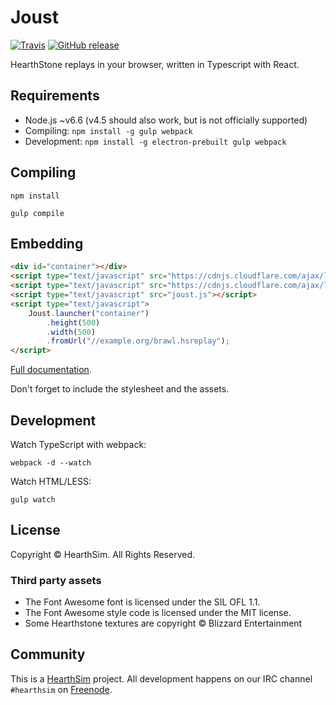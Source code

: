 # Joust
[![Travis](https://img.shields.io/travis/HearthSim/joust/master.svg)](https://travis-ci.org/HearthSim/joust)
[![GitHub release](https://img.shields.io/github/release/HearthSim/joust.svg)](https://github.com/HearthSim/joust/releases)

HearthStone replays in your browser, written in Typescript with React.


## Requirements

- Node.js ~v6.6 (v4.5 should also work, but is not officially supported)
- Compiling: `npm install -g gulp webpack`
- Development: `npm install -g electron-prebuilt gulp webpack`


## Compiling

```
npm install
```

```
gulp compile
```


## Embedding

```html
<div id="container"></div>
<script type="text/javascript" src="https://cdnjs.cloudflare.com/ajax/libs/react/15.3.0/react.min.js"></script>
<script type="text/javascript" src="https://cdnjs.cloudflare.com/ajax/libs/react/15.3.0/react-dom.min.js"></script>
<script type="text/javascript" src="joust.js"></script>
<script type="text/javascript">
	Joust.launcher("container")
		.height(500)
		.width(500)
		.fromUrl("//example.org/brawl.hsreplay");
</script>
```

[Full documentation](https://github.com/HearthSim/joust/wiki/Embedding).

Don't forget to include the stylesheet and the assets.


## Development

Watch TypeScript with webpack:

```
webpack -d --watch
```

Watch HTML/LESS:

```
gulp watch
```


## License

Copyright © HearthSim. All Rights Reserved.

### Third party assets

- The Font Awesome font is licensed under the SIL OFL 1.1.
- The Font Awesome style code is licensed under the MIT license.
- Some Hearthstone textures are copyright © Blizzard Entertainment


## Community

This is a [HearthSim](https://hearthsim.info) project. All development
happens on our IRC channel `#hearthsim` on [Freenode](https://freenode.net).
